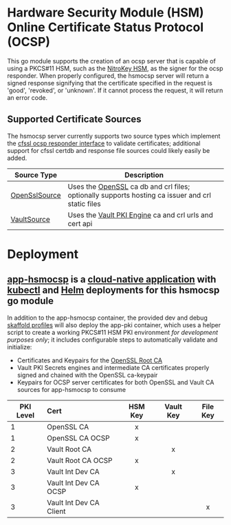 # Hardware Security Module (HSM) Online Certificate Status Protocol (OCSP)

This go module supports the creation of an ocsp server that is capable of using a PKCS#11 HSM, such as the [NitroKey HSM](https://shop.nitrokey.com/shop/product/nk-hsm-2-nitrokey-hsm-2-7), as the signer for the ocsp responder.  When properly configured, the hsmocsp server will return a signed response signifying that the certificate specified in the request is 'good', 'revoked', or 'unknown'. If it cannot process the request, it will return an error code.

## Supported Certificate Sources

The hsmocsp server currently supports two source types which implement the [cfssl ocsp responder interface](https://github.com/cloudflare/cfssl/blob/master/ocsp/responder.go) to validate certificates; additional support for cfssl certdb and response file sources could likely easily be added.

|  Source Type  |                         Description                         |
|---------------|-------------------------------------------------------------|
|[OpenSslSource](https://github.com/spyd3rweb/hsmocsp)|Uses the [OpenSSL](https://github.com/openssl/openssl) ca db and crl files; optionally supports hosting ca issuer and crl static files
|[VaultSource](https://github.com/T-Systems-MMS/vault-ocsp)|Uses the [Vault PKI Engine](https://www.vaultproject.io/docs/secrets/pki) ca and crl urls and cert api|

# Deployment
## [app-hsmocsp](https://github.com/spyd3rweb/app-hsmocsp) is a [cloud-native application](https://cloud.google.com/blog/products/application-development/kubernetes-development-simplified-skaffold-is-now-ga) with [kubectl](https://skaffold.dev/docs/pipeline-stages/deployers/kubectl/) and [Helm](https://skaffold.dev/docs/pipeline-stages/deployers/helm/) deployments for this hsmocsp go module
In addition to the app-hsmocsp container, the provided dev and debug [skaffold profiles](https://skaffold.dev/docs/environment/profiles/) will also deploy the app-pki container, which uses a helper script to create a working PKCS#11 HSM PKI environment *for development purposes only*; it includes configurable steps to automatically validate and initialize:
* Certificates and Keypairs for the [OpenSSL Root CA](https://www.openssl.org/docs/man1.0.2/man1/ca.html)
* Vault PKI Secrets engines and intermediate CA certificates properly signed and chained with the OpenSSL ca-keypair
* Keypairs for OCSP server certificates for both OpenSSL and Vault CA sources for app-hsmocsp to consume

|PKI Level| Cert |HSM Key|Vault Key|File Key|
|--------|:-----|:-----:|:-------:|:------:|
|1|OpenSSL CA|x|||                  
|1|OpenSSL CA OCSP|x|||                  
|2|Vault Root CA||x||    
|2|Vault Root CA OCSP|x|||                
|3|Vault Int Dev CA||x||
|3|Vault Int Dev CA OCSP|x|||
|3|Vault Int Dev CA Client|||x|                         
